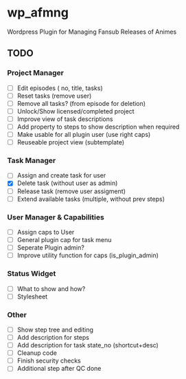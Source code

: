 # wp_afmng

Wordpress Plugin for Managing Fansub Releases of Animes


## TODO

### Project Manager

- [ ] Edit episodes ( no, title, tasks) 
- [ ] Reset tasks (remove user)
- [ ] Remove all tasks? (from episode for deletion)
- [ ] Unlock/Show licensed/completed project
- [ ] Improve view of task descriptions
- [ ] Add property to steps to show description when required
- [ ] Make usable for all plugin user (use right caps)
- [ ] Reuseable project view (subtemplate) 

### Task Manager

- [ ] Assign and create task for user
- [X] Delete task (without user as admin)
- [ ] Release task (remove user assigment)
- [ ] Extend available tasks (multiple, without prev steps)

### User Manager & Capabilities

- [ ] Assign caps to User
- [ ] General plugin cap for task menu
- [ ] Seperate Plugin admin?
- [ ] Improve utility function for caps (is_plugin_admin)

### Status Widget

- [ ] What to show and how?
- [ ] Stylesheet

### Other

- [ ] Show step tree and editing
- [ ] Add description for steps
- [ ] Add description for task state_no (shortcut+desc)
- [ ] Cleanup code
- [ ] Finish security checks
- [ ] Additional step after QC done
